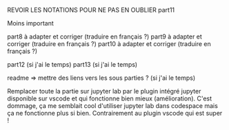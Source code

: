 

REVOIR LES NOTATIONS POUR NE PAS EN OUBLIER
part11

Moins important

part8 à adapter et corriger (traduire en français ?)
part9 à adapter et corriger (traduire en français ?)
part10 à adapter et corriger (traduire en français ?)

part12 (si j'ai le temps)
part13 (si j'ai le temps)

readme => mettre des liens vers les sous parties ? (si j'ai le temps)

Remplacer toute la partie sur jupyter lab par le plugin intégré jupyter disponible sur vscode et qui fonctionne bien mieux
(amélioration). C'est dommage, ça me semblait cool d'utiliser jupyter lab dans codespace mais ça ne fonctionne plus si bien.
Contrairement au plugin vscode qui est super !